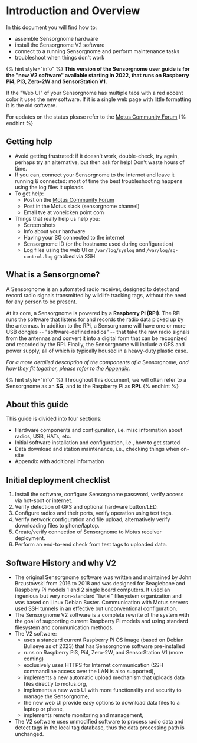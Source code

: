 # Introduction and Overview

In this document you will find how to:

* assemble Sensorgnome hardware
* install the Sensorgnome V2 software
* connect to a running Sensorgnome and perform maintenance tasks
* troubleshoot when things don't work

{% hint style="info" %}
**This version of the Sensorgnome user guide is for the "new V2 software" available starting in 2022, that runs on Raspberry Pi4, Pi3, Zero-2W and SensorStation V1.**

If the "Web UI" of your Sensorgnome has multiple tabs with a red accent color it uses the new software. If it is a single web page with little formatting it is the old software.

For updates on the status please refer to the [Motus Community Forum](http://community.motus.org)
{% endhint %}

## Getting help

* Avoid getting frustrated: if it doesn't work, double-check, try again, perhaps try an alternative, but then ask for help! Don't waste hours of time.
* If you can, connect your Sensorgnome to the internet and leave it running & connected: most of time the best troubleshooting happens using the log files it uploads.
* To get help:
  * Post on the [Motus Community Forum](http://community.motus.org)
  * Post in the Motus slack (sensorgnome channel)
  * Email tve at voneicken point com
* Things that really help us help you:
  * Screen shots
  * Info about your hardware
  * Having your SG connected to the internet
  * Sensorgnome ID (or the hostname used during configuration)
  * Log files using the web UI or `/var/log/syslog` and `/var/log/sg-control.log` grabbed via SSH

## What is a Sensorgnome?

A Sensorgnome is an automated radio receiver, designed to detect and record radio signals transmitted by wildlife tracking tags, without the need for any person to be present.&#x20;

At its core, a Sensorgnome is powered by a **Raspberry Pi (RPi)**. The RPi runs the software that listens for and records the radio data picked up by the antennas. In addition to the RPi, a Sensorgnome will have one or more USB dongles -- "software-defined radios" -- that take the raw radio signals from the antennas and convert it into a digital form that can be recognized and recorded by the RPi. Finally, the Sensorgnome will include a GPS and power supply, all of which is typically housed in a heavy-duty plastic case.

_For a more detailed description of the components of a_ Sensorgnom&#x65;_, and how they fit together, please refer to the_ [_Appendix_](https://app.gitbook.com/@motus/s/sensorgnome/~/diff/drafts/-MZ4ola3hAcwEqpN3XNh/appendix/anatomy)_._

{% hint style="info" %}
Throughout this document, we will often refer to a Sensorgnome as an **SG**, and to the Raspberry Pi as **RPi**.
{% endhint %}

## About this guide

This guide is divided into four sections:

* Hardware components and configuration, i.e. misc information about radios, USB, HATs, etc.
* Initial software installation and configuration, i.e., how to get started
* Data download and station maintenance, i.e., checking things when on-site
* Appendix with additional information

## Initial deployment checklist

1. Install the software, configure Sensorgnome password, verify access via hot-spot or internet.
2. Verify detection of GPS and optional hardware button/LED.
3. Configure radios and their ports, verify operation using test tags.
4. Verify network configuration and file upload, alternatively verify downloading files to phone/laptop.
5. Create/verify connection of Sensorgnome to Motus receiver deployment.
6. Perform an end-to-end check from test tags to uploaded data.

## Software History and why V2

* The original Sensorgnome software was written and maintained by John Brzustowski from 2016 to 2018 and was designed for Beaglebone and Raspberry Pi models 1 and 2 single board computers. It used an ingenious but very non-standard "liwixi" filesystem organization and was based on Linux Debian Buster. Communication with Motus servers used SSH tunnels in an effective but unconventional configuration.
* The Sensorgnome V2 software is a complete rewrite of the system with the goal of supporting current Raspberry Pi models and using standard filesystem and communication methods.
* The V2 software:
  * uses a standard current Raspberry Pi OS image (based on Debian Bullseye as of 2023) that has Sensorgnome software pre-installed
  * runs on Raspberry Pi3, Pi4, Zero-2W, and SensorStation V1 (more coming)
  * exclusively uses HTTPS for Internet communication (SSH commandline access over the LAN is also supported),
  * implements a new automatic upload mechanism that uploads data files directly to motus.org,
  * implements a new web UI with more functionality and security to manage the Sensorgnome,
  * the new web UI provide easy options to download data files to a laptop or phone,
  * implements remote monitoring and management,
* The V2 software uses unmodified software to process radio data and detect tags in the local tag database, thus the data processing path is unchanged.
